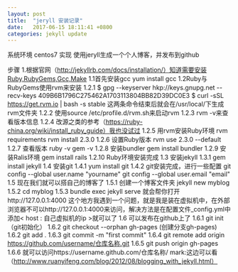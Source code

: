 ```yaml
---
layout: post
title:  "jeryll 安装记录"
date:   2017-06-15 18:11:41 +0800
categories: jekyll update
---
```

系统环境 centos7
实现     使用jeryll生成一个个人博客，并发布到github

步骤
1.根据官网（http://jekyllrb.com/docs/installation/）知道需要安装Ruby,RubyGems,Gcc,Make
  1.1首先安装gcc yum install gcc
  1.2Ruby与RubyGems使用rvm来安装
    1.2.1 $ gpg --keyserver hkp://keys.gnupg.net --recv-keys 409B6B1796C275462A1703113804BB82D39DC0E3
          $ curl -sSL https://get.rvm.io | bash -s stable
   这两条命令结束后就会在/usr/local/下生成rvm文件夹
   1.2.2 使用source /etc/profile.d/rvm.sh来启动rvm
   1.2.3 rvm -v来查看版本信息
   1.2.4 改源之类的参考（https://ruby-china.org/wiki/install_ruby_guide）我也没试过
   1.2.5 用rvm安装Ruby环境
         rvm requirements
         rvm install 2.3.0
   1.2.6 设置Ruby版本 
         rvm use 2.3.0 --default
   1.2.7 查看版本
         ruby -v   gem -v
   1.2.8 安装bundler
         gem install bundler
   1.2.9 安装Ralis环境
         gem install rails
   1.2.10 Ruby环境安装完成
  1.3 安装jekyll
    1.3.1 gem install jekyll
  1.4 安装git
    1.4.1 yum install git
    1.4.2 git安装完成，进行一些配置
          git config --global user.name "yourname"
          git config --global user.email "email"
  1.5 现在我们就可以搭自己的博客了
    1.5.1 创建一个博客文件夹
          jekyll new myblog
    1.5.2 cd myblog
    1.5.3 bundle exec jekyll serve
          就会帮你打开http://127.0.0.1:4000
          这个地方我遇到一个问题，就是我是装在虚拟机中，在外部浏览器不可以http://127.0.0.1:4000来访问，解决方法是在配置文件_config.yml中添加< host : 自己虚拟机的ip >就可以了
  1.6 可以发布在github上了
    1.6.1 git init （git初始化）
    1.6.2 git checkout --orphan gh-pages (创建分支gh-pages)
    1.6.2 git add .
    1.6.3 git commit -m "first commit"
    1.6.4 git remote add origin https://github.com/username/仓库名称.git
    1.6.5 git push origin gh-pages
    1.6.6 就可以访问https://username.github.com/仓库名称/
    mark:这边可以看（http://www.ruanyifeng.com/blog/2012/08/blogging_with_jekyll.html）   
